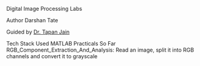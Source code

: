 Digital Image Processing Labs

Author
Darshan Tate

Guided by
[Dr. Tapan Jain](https://in.linkedin.com/in/dr-tapan-jain-18731717)

Tech Stack Used
MATLAB
Practicals So Far
RGB_Component_Extraction_And_Analysis: Read an image, split it into RGB channels and convert it to grayscale
